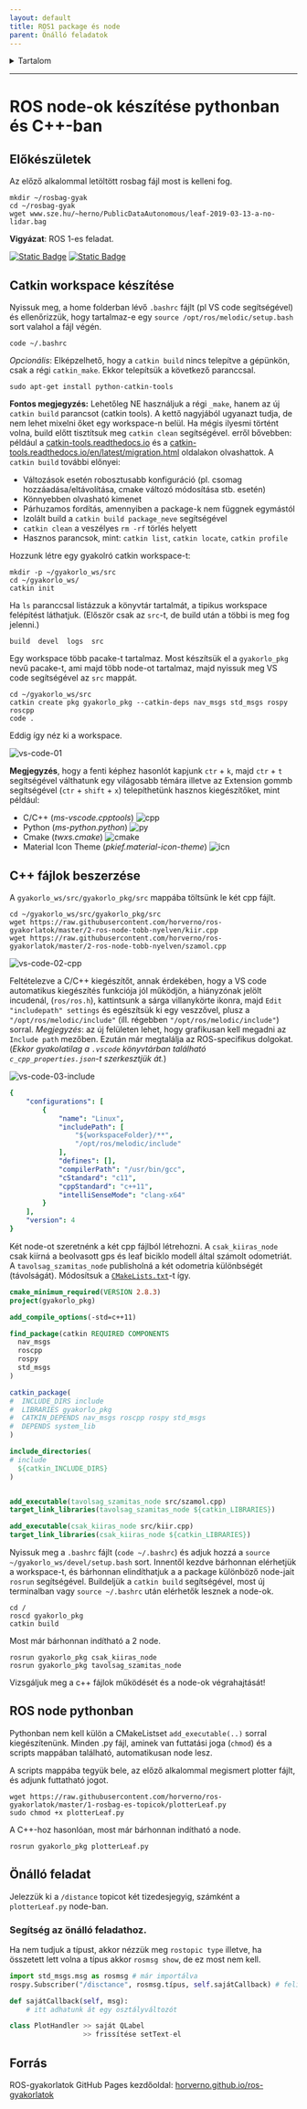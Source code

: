 ```yaml
---
layout: default
title: ROS1 package és node
parent: Önálló feladatok
---
```


 

<details markdown="block">
  <summary>
    Tartalom
  </summary>
  {: .text-delta }
1. TOC
{:toc}
</details>

---



# ROS node-ok készítése pythonban és C++-ban

## Előkészületek

Az előző alkalommal letöltött rosbag fájl most is kelleni fog.

```
mkdir ~/rosbag-gyak
cd ~/rosbag-gyak
wget www.sze.hu/~herno/PublicDataAutonomous/leaf-2019-03-13-a-no-lidar.bag
```

**Vigyázat**: ROS 1-es feladat.

[![Static Badge](https://img.shields.io/badge/ROS_1-Melodic-ef4638)](https://docs.ros.org/en/humble/) [![Static Badge](https://img.shields.io/badge/ROS_1-Noetic-ef4638)](https://docs.ros.org/en/humble/)

## Catkin workspace készítése
Nyissuk meg, a home folderban lévő `.bashrc` fájlt (pl VS code segítségével) és ellenőrizzük, hogy tartalmaz-e egy `source /opt/ros/melodic/setup.bash` sort valahol a fájl végén.

```
code ~/.bashrc
```

*Opcionális*: Elképzelhető, hogy a `catkin build` nincs telepítve a gépünkön, csak a régi `catkin_make`. Ekkor telepítsük a következő paranccsal.
```
sudo apt-get install python-catkin-tools
```
**Fontos megjegyzés:** Lehetőleg NE használjuk a régi `_make`, hanem az új `catkin build` parancsot (catkin tools). A kettő nagyjából ugyanazt tudja, de nem lehet mixelni őket egy workspace-n belül. Ha mégis ilyesmi történt volna, build előtt tisztítsuk meg `catkin clean` segítségével. erről bővebben: például a [catkin-tools.readthedocs.io](https://catkin-tools.readthedocs.io/) és a 
[catkin-tools.readthedocs.io/en/latest/migration.html](https://catkin-tools.readthedocs.io/en/latest/migration.html) oldalakon olvashattok.
A `catkin build` további előnyei:
- Változások esetén robosztusabb konfiguráció (pl. csomag hozzáadása/eltávolítása, cmake változó módosítása stb. esetén)
- Könnyebben olvasható kimenet
- Párhuzamos fordítás, amennyiben a package-k nem függnek egymástól
- Izolált build a `catkin build package_neve` segítségével
- `catkin clean` a veszélyes `rm -rf` törlés helyett
- Hasznos parancsok, mint: `catkin list`, `catkin locate`, `catkin profile`

Hozzunk létre egy gyakolró catkin workspace-t:

```
mkdir -p ~/gyakorlo_ws/src
cd ~/gyakorlo_ws/
catkin init
```

Ha `ls` paranccsal listázzuk a könyvtár tartalmát, a tipikus workspace felépítést láthatjuk. (Először csak az `src`-t, de build után a többi is meg fog jelenni.)

```
build  devel  logs  src
```
Egy workspace több pacake-t tartalmaz.
Most készítsük el a `gyakorlo_pkg` nevű pacake-t, ami majd több node-ot tartalmaz, majd nyissuk meg VS code segítségével az `src` mappát.

```
cd ~/gyakorlo_ws/src
catkin create pkg gyakorlo_pkg --catkin-deps nav_msgs std_msgs rospy roscpp
code .
```
Eddig így néz ki a workspace.

![vs-code-01](https://raw.githubusercontent.com/horverno/ros-gyakorlatok/master/2-ros-node-tobb-nyelven/vs-code-01.png)

**Megjegyzés**, hogy a fenti képhez hasonlót kapjunk `ctr` + `k`, majd `ctr` + `t` segítségével válthatunk egy világosabb témára illetve az Extension gommb segítségével (`ctr` + `shift` + `x`) telepíthetünk hasznos kiegészítőket, mint például:

- C/C++ (_ms-vscode.cpptools_) ![cpp](https://raw.githubusercontent.com/horverno/ros-gyakorlatok/master/2-ros-node-tobb-nyelven/vs-cpp-ext.png)
- Python (_ms-python.python_) ![py](https://raw.githubusercontent.com/horverno/ros-gyakorlatok/master/2-ros-node-tobb-nyelven/vs-py-ext.png)
- Cmake (_twxs.cmake_) ![cmake](https://raw.githubusercontent.com/horverno/ros-gyakorlatok/master/2-ros-node-tobb-nyelven/vs-cmake-ext.png)
- Material Icon Theme (_pkief.material-icon-theme_) ![icn](https://raw.githubusercontent.com/horverno/ros-gyakorlatok/master/2-ros-node-tobb-nyelven/vs-icon-ext.png)

## C++ fájlok beszerzése

A `gyakorlo_ws/src/gyakorlo_pkg/src` mappába töltsünk le két cpp fájlt.

```
cd ~/gyakorlo_ws/src/gyakorlo_pkg/src
wget https://raw.githubusercontent.com/horverno/ros-gyakorlatok/master/2-ros-node-tobb-nyelven/kiir.cpp
wget https://raw.githubusercontent.com/horverno/ros-gyakorlatok/master/2-ros-node-tobb-nyelven/szamol.cpp
```

![vs-code-02-cpp](https://raw.githubusercontent.com/horverno/ros-gyakorlatok/master/2-ros-node-tobb-nyelven/vs-code-02.png)



Feltételezve a C/C++  kiegészítőt, annak érdekében, hogy a VS code automatikus kiegészítés funkciója jól működjön, a hiányzónak jelölt incudenál, (`ros/ros.h`), kattintsunk a sárga villanykörte ikonra, majd `Edit "includepath" settings` és egészítsük ki egy veszzővel, plusz a `"/opt/ros/melodic/include"` (ill. régebben `"/opt/ros/melodic/include"`) sorral. *Megjegyzés*: az új felületen lehet, hogy grafikusan kell megadni az `Include path` mezőben. Ezután már megtalálja az ROS-specifikus dolgokat. (_Ekkor gyakolatilag a `.vscode` könyvtárban található `c_cpp_properties.json`-t szerkesztjük át._)

![vs-code-03-include](https://raw.githubusercontent.com/horverno/ros-gyakorlatok/master/2-ros-node-tobb-nyelven/vs-code-03.png)


``` yaml
{
    "configurations": [
        {
            "name": "Linux",
            "includePath": [
                "${workspaceFolder}/**",
                "/opt/ros/melodic/include"
            ],
            "defines": [],
            "compilerPath": "/usr/bin/gcc",
            "cStandard": "c11",
            "cppStandard": "c++11",
            "intelliSenseMode": "clang-x64"
        }
    ],
    "version": 4
}
```

Két node-ot szeretnénk a két cpp fájlból létrehozni. 
A `csak_kiiras_node` csak kiírná a beolvasott gps és leaf biciklo modell által számolt odometriát.
A `tavolsag_szamitas_node` publisholná a két odometria különbségét (távolságát).
Módosítsuk a [`CMakeLists.txt`](CMakeLists.txt)-t így.

``` cmake
cmake_minimum_required(VERSION 2.8.3)
project(gyakorlo_pkg)

add_compile_options(-std=c++11)

find_package(catkin REQUIRED COMPONENTS
  nav_msgs
  roscpp
  rospy
  std_msgs
)

catkin_package(
#  INCLUDE_DIRS include
#  LIBRARIES gyakorlo_pkg
#  CATKIN_DEPENDS nav_msgs roscpp rospy std_msgs
#  DEPENDS system_lib
)

include_directories(
# include
  ${catkin_INCLUDE_DIRS}
)


add_executable(tavolsag_szamitas_node src/szamol.cpp)
target_link_libraries(tavolsag_szamitas_node ${catkin_LIBRARIES})

add_executable(csak_kiiras_node src/kiir.cpp)
target_link_libraries(csak_kiiras_node ${catkin_LIBRARIES})

```

Nyissuk meg a `.bashrc` fájlt (`code ~/.bashrc`) és adjuk hozzá a `source ~/gyakorlo_ws/devel/setup.bash` sort. Innentől kezdve bárhonnan elérhetjük a workspace-t, és bárhonnan elindíthatjuk a a package különböző node-jait `rosrun` segítségével. 
Buildeljük a `catkin build` segítségével, most új terminalban vagy `source ~/.bashrc` után elérhetők lesznek a node-ok. 

```
cd /
roscd gyakorlo_pkg
catkin build
```

Most már bárhonnan indítható a 2 node.

```
rosrun gyakorlo_pkg csak_kiiras_node
rosrun gyakorlo_pkg tavolsag_szamitas_node
```

Vizsgáljuk meg a c++ fájlok működését és a node-ok végrahajtását!

## ROS node pythonban

Pythonban nem kell külön a CMakeListset `add_executable(..)` sorral kiegészítenünk. Minden .py fájl, aminek van futtatási joga (`chmod`) és a scripts mappában található, automatikusan node lesz.

A scripts mappába tegyük bele, az előző alkalommal megismert plotter fájlt, és adjunk futtatható jogot.

```
wget https://raw.githubusercontent.com/horverno/ros-gyakorlatok/master/1-rosbag-es-topicok/plotterLeaf.py
sudo chmod +x plotterLeaf.py
```

A C++-hoz hasonlóan, most már bárhonnan indítható a node.

```
rosrun gyakorlo_pkg plotterLeaf.py
```

## Önálló feladat

Jelezzük ki a `/distance` topicot két tizedesjegyig, számként a `plotterLeaf.py` node-ban.

### Segítség az önálló feladathoz.

Ha nem tudjuk a típust, akkor nézzük meg `rostopic type` illetve, ha összetett lett volna a típus akkor `rosmsg show`, de ez most nem kell.

``` python 
import std_msgs.msg as rosmsg # már importálva
rospy.Subscriber("/disctance", rosmsg.típus, self.sajátCallback) # feliratkozás

def sajátCallback(self, msg):
    # itt adhatunk át egy osztályváltozót

class PlotHandler >> saját QLabel
                  >> frissítése setText-el

```


## Forrás

ROS-gyakorlatok GitHub Pages kezdőoldal: 
[horverno.github.io/ros-gyakorlatok](https://horverno.github.io/ros-gyakorlatok/)